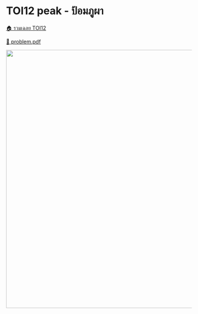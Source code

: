 <!-- @codegen_problem begin -->
# TOI12 peak - ป้อมภูผา

[🏠 รวมเฉลย TOI12](../)

[💎 problem.pdf](./toi12_peak.pdf)

<img width="700" src="https://github.com/krist7599555/toi/assets/19445033/80c80822-7583-4bcd-a705-dae3eacdee85" />
<!-- @codegen_problem end -->
